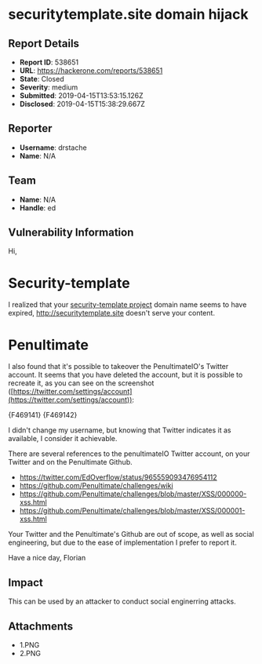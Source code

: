 # securitytemplate.site domain hijack

## Report Details
- **Report ID**: 538651
- **URL**: https://hackerone.com/reports/538651
- **State**: Closed
- **Severity**: medium
- **Submitted**: 2019-04-15T13:53:15.126Z
- **Disclosed**: 2019-04-15T15:38:29.667Z

## Reporter
- **Username**: drstache
- **Name**: N/A

## Team
- **Name**: N/A
- **Handle**: ed

## Vulnerability Information
Hi,

# Security-template
I realized that your [security-template project](https://github.com/EdOverflow/security-template) domain name seems to have expired, http://securitytemplate.site doesn't serve your content.

# Penultimate
I also found that it's possible to takeover the PenultimateIO's Twitter account. It seems that you have deleted the account, but it is possible to recreate it, as you can see on the screenshot ([https://twitter.com/settings/account](https://twitter.com/settings/account)):

{F469141}
{F469142}

I didn't change my username, but knowing that Twitter indicates it as available, I consider it achievable.

There are several references to the penultimateIO Twitter account, on your Twitter and on the Penultimate Github. 

- https://twitter.com/EdOverflow/status/965559093476954112
- https://github.com/Penultimate/challenges/wiki
- https://github.com/Penultimate/challenges/blob/master/XSS/000000-xss.html
- https://github.com/Penultimate/challenges/blob/master/XSS/000001-xss.html

Your Twitter and the Penultimate's Github are out of scope, as well as social engineering, but due to the ease of implementation I prefer to report it.



Have a nice day,
Florian

## Impact

This can be used by an attacker to conduct social enginerring attacks.

## Attachments
- 1.PNG
- 2.PNG
